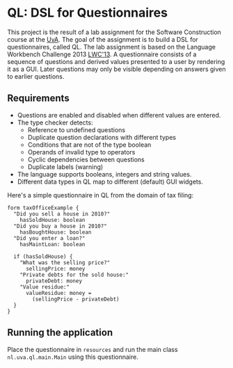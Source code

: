 # QL: DSL for Questionnaires

This project is the result of a lab assignment for the Software Construction
course at the [UvA](https://www.uva.nl/). The goal of the assignment is to build
a DSL for questionnaires, called QL. The lab assignment is based on the Language
Workbench Challenge 2013 [LWC'13](https://homepages.cwi.nl/~storm/publications/lwc13-comlan.pdf).
A questionnaire consists of a sequence of questions and derived values presented
to a user by rendering it as a GUI. Later questions may only be visible
depending on answers given to earlier questions.

## Requirements
* Questions are enabled and disabled when different values are entered.
* The type checker detects:
  * Reference to undefined questions
  * Duplicate question declarations with different types
  * Conditions that are not of the type boolean
  * Operands of invalid type to operators
  * Cyclic dependencies between questions
  * Duplicate labels (warning)
* The language supports booleans, integers and string values.
* Different data types in QL map to different (default) GUI widgets.

Here's a simple questionnaire in QL from the domain of tax filing:
```
form taxOfficeExample {
  "Did you sell a house in 2010?"
    hasSoldHouse: boolean
  "Did you buy a house in 2010?"
    hasBoughtHouse: boolean
  "Did you enter a loan?"
    hasMaintLoan: boolean

  if (hasSoldHouse) {
    "What was the selling price?"
      sellingPrice: money
    "Private debts for the sold house:"
      privateDebt: money
    "Value residue:"
      valueResidue: money =
        (sellingPrice - privateDebt)
  }
}
```

## Running the application
Place the questionnaire in `resources` and run the main class
`nl.uva.ql.main.Main` using this questionnaire.

